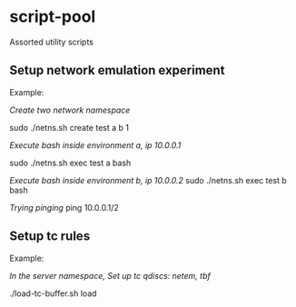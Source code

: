 # script-pool
Assorted utility scripts

## Setup network emulation experiment
Example:

*Create two network namespace*

sudo ./netns.sh create test a b 1

*Execute bash inside environment a, ip 10.0.0.1*

sudo ./netns.sh exec test a bash

*Execute bash inside environment b, ip 10.0.0.2*
sudo ./netns.sh exec test b bash

*Trying pinging*
ping 10.0.0.1/2

## Setup tc rules
Example:

*In the server namespace, Set up tc qdiscs: netem, tbf*

./load-tc-buffer.sh load
